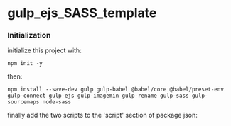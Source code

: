 # gulp_ejs_SASS_template


### Initialization
initialize this project with: 
```
npm init -y
```
then: 
```
npm install --save-dev gulp gulp-babel @babel/core @babel/preset-env gulp-connect gulp-ejs gulp-imagemin gulp-rename gulp-sass gulp-sourcemaps node-sass
```

finally add the two scripts to the 'script' section of package json:

